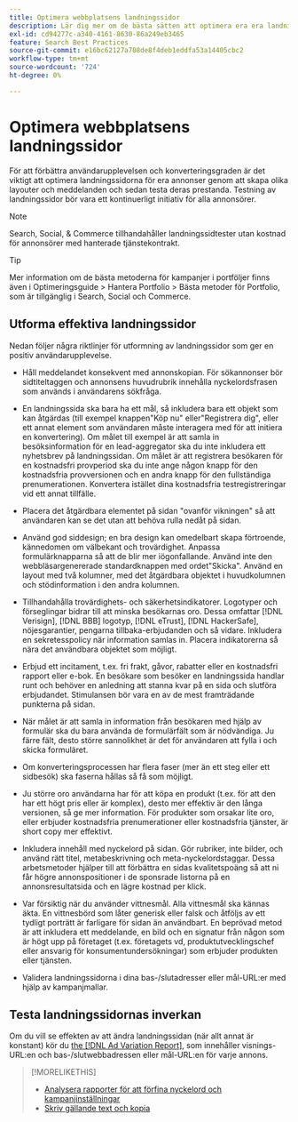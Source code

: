 ```yaml
---
title: Optimera webbplatsens landningssidor
description: Lär dig mer om de bästa sätten att optimera era era landningssidor för webbplatser.
exl-id: cd94277c-a340-4161-8630-86a249eb3465
feature: Search Best Practices
source-git-commit: e16bc62127a708de8f4deb1eddfa53a14405cbc2
workflow-type: tm+mt
source-wordcount: '724'
ht-degree: 0%

---
```


# Optimera webbplatsens landningssidor

För att förbättra användarupplevelsen och konverteringsgraden är det viktigt att optimera landningssidorna för era annonser genom att skapa olika layouter och meddelanden och sedan testa deras prestanda. Testning av landningssidor bör vara ett kontinuerligt initiativ för alla annonsörer.

>[!NOTE]
>
>Search, Social, &amp; Commerce tillhandahåller landningssidtester utan kostnad för annonsörer med hanterade tjänstekontrakt.

>[!TIP]
>
>Mer information om de bästa metoderna för kampanjer i portföljer finns även i Optimeringsguide > Hantera Portfolio > Bästa metoder för Portfolio, som är tillgänglig i Search, Social och Commerce.<!-- verify convention for referencing Optimization Guide here -->

## Utforma effektiva landningssidor

Nedan följer några riktlinjer för utformning av landningssidor som ger en positiv användarupplevelse.

* Håll meddelandet konsekvent med annonskopian. För sökannonser bör sidtiteltaggen och annonsens huvudrubrik innehålla nyckelordsfrasen som används i användarens sökfråga.

* En landningssida ska bara ha ett mål, så inkludera bara ett objekt som kan åtgärdas (till exempel knappen&quot;Köp nu&quot; eller&quot;Registrera dig&quot;, eller ett annat element som användaren måste interagera med för att initiera en konvertering). Om målet till exempel är att samla in besöksinformation för en lead-aggregator ska du inte inkludera ett nyhetsbrev på landningssidan. Om målet är att registrera besökaren för en kostnadsfri provperiod ska du inte ange någon knapp för den kostnadsfria provversionen och en andra knapp för den fullständiga prenumerationen. Konvertera istället dina kostnadsfria testregistreringar vid ett annat tillfälle.

* Placera det åtgärdbara elementet på sidan &quot;ovanför vikningen&quot; så att användaren kan se det utan att behöva rulla nedåt på sidan.

* Använd god siddesign; en bra design kan omedelbart skapa förtroende, kännedomen om välbekant och trovärdighet. Anpassa formulärknapparna så att de blir mer iögonfallande. Använd inte den webbläsargenererade standardknappen med ordet&quot;Skicka&quot;. Använd en layout med två kolumner, med det åtgärdbara objektet i huvudkolumnen och stödinformation i den andra kolumnen.

* Tillhandahålla trovärdighets- och säkerhetsindikatorer. Logotyper och förseglingar bidrar till att minska besökarnas oro. Dessa omfattar [!DNL Verisign], [!DNL BBB] logotyp, [!DNL eTrust], [!DNL HackerSafe], nöjesgarantier, pengarna tillbaka-erbjudanden och så vidare. Inkludera en sekretesspolicy när information samlas in. Placera indikatorerna så nära det användbara objektet som möjligt.

* Erbjud ett incitament, t.ex. fri frakt, gåvor, rabatter eller en kostnadsfri rapport eller e-bok. En besökare som besöker en landningssida handlar runt och behöver en anledning att stanna kvar på en sida och slutföra erbjudandet. Stimulansen bör vara en av de mest framträdande punkterna på sidan.

* När målet är att samla in information från besökaren med hjälp av formulär ska du bara använda de formulärfält som är nödvändiga. Ju färre fält, desto större sannolikhet är det för användaren att fylla i och skicka formuläret.

* Om konverteringsprocessen har flera faser (mer än ett steg eller ett sidbesök) ska faserna hållas så få som möjligt.

* Ju större oro användarna har för att köpa en produkt (t.ex. för att den har ett högt pris eller är komplex), desto mer effektiv är den långa versionen, så ge mer information. För produkter som orsakar lite oro, eller erbjuder kostnadsfria prenumerationer eller kostnadsfria tjänster, är short copy mer effektivt.

* Inkludera innehåll med nyckelord på sidan. Gör rubriker, inte bilder, och använd rätt titel, metabeskrivning och meta-nyckelordstaggar. Dessa arbetsmetoder hjälper till att förbättra en sidas kvalitetspoäng så att ni får högre annonspositioner i de sponsrade listorna på en annonsresultatsida och en lägre kostnad per klick.

* Var försiktig när du använder vittnesmål. Alla vittnesmål ska kännas äkta. En vittnesbörd som låter generisk eller falsk och åtföljs av ett tydligt porträtt är farligare för sidan än användbart. En beprövad metod är att inkludera ett meddelande, en bild och en signatur från någon som är högt upp på företaget (t.ex. företagets vd, produktutvecklingschef eller ansvarig för konsumentundersökningar) som erbjuder produkten eller tjänsten.

* Validera landningssidorna i dina bas-/slutadresser eller mål-URL:er med hjälp av kampanjmallar.

## Testa landningssidornas inverkan

Om du vill se effekten av att ändra landningssidan (när allt annat är konstant) kör du [the [!DNL Ad Variation Report]](/help/search-social-commerce/reports/management/basic-advanced/ad-variation-report.md), som innehåller visnings-URL:en och bas-/slutwebbadressen eller mål-URL:en för varje annons.

>[!MORELIKETHIS]
>
>* [Analysera rapporter för att förfina nyckelord och kampanjinställningar](best-practices-analyze.md)
>* [Skriv gällande text och kopia](best-practices-write.md)
